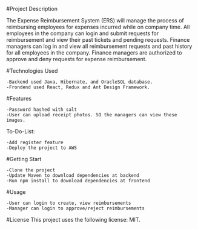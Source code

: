 #Project Description

The Expense Reimbursement System (ERS) will manage the process of reimbursing employees for expenses incurred while on company time. All employees in the company can login and submit requests for reimbursement and view their past tickets and pending requests. Finance managers can log in and view all reimbursement requests and past history for all employees in the company. Finance managers are authorized to approve and deny requests for expense reimbursement.


#Technologies Used

	-Backend used Java, Hibernate, and OracleSQL database.
	-Frondend used React, Redux and Ant Design Framework.
	

#Features

	-Password hashed with salt
	-User can upload receipt photos. SO the managers can view these images.

To-Do-List:

	-Add register feature
	-Deploy the project to AWS
	
#Getting Start

	-Clone the project
	-Update Maven to download dependencies at backend
	-Run npm install to download dependencies at frontend
	
#Usage

	-User can login to create, view reimbursements
	-Manager can login to approve/reject reimbursements
	
#License
This project uses the following license: MIT.
